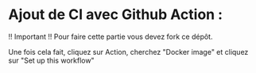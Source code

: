 # Ajout de CI avec Github Action :

!! Important !! 
Pour faire cette partie vous devez fork ce dépôt.

Une fois cela fait, cliquez sur Action, cherchez "Docker image" et cliquez sur "Set up this workflow"